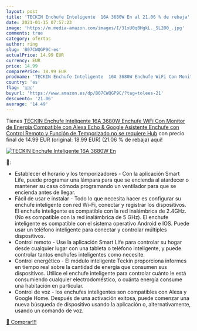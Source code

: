 ```yaml
---
layout: post
title: 'TECKIN Enchufe Inteligente  16A 3680W En al 21.06 % de rebaja'
date: 2021-01-15 07:57:23
image: 'https://m.media-amazon.com/images/I/31xU0qBHgkL._SL200_.jpg'
comments: true
category: ofertas
author: ring
slug: 'B07CWQGP9C-es'
actualPrice: 14.99 EUR
currency: EUR
price: 14.99
comparePrice: 18.99 EUR
prodname: 'TECKIN Enchufe Inteligente  16A 3680W Enchufe WiFi Con Monitor de Energía  Compatible con Alexa Echo & Google Asistente  Enchufe con Control Remoto y Función de Temporizado  no se requiere Hub'
country: 'es'
flag: '🇪🇸'
buyurl: 'https://www.amazon.es/dp/B07CWQGP9C/?tag=tolees-21'
descuento: '21.06'
average: '14.49'
---
```


Tienes [TECKIN Enchufe Inteligente  16A 3680W Enchufe WiFi Con Monitor de Energía  Compatible con Alexa Echo & Google Asistente  Enchufe con Control Remoto y Función de Temporizado  no se requiere Hub](https://www.amazon.es/dp/B07CWQGP9C/?tag=tolees-21) con precio final de  14.99 EUR (original: 18.99 EUR) (21.06 %  de rebaja) aqui!

[![TECKIN Enchufe Inteligente  16A 3680W En](https://m.media-amazon.com/images/I/31xU0qBHgkL._SL200_.jpg)](https://www.amazon.es/dp/B07CWQGP9C/?tag=tolees-21)

🔎:

- Establecer el horario y los temporizadores - Con la aplicación Smart Life, puede programar una lámpara para que se encienda al atardecer o mantener su casa cómoda programando un ventilador para que se encienda antes de llegar.
- Fácil de usar e instalar - Todo lo que necesita hacer es configurar su enchufe inteligente con red Wi-Fi, conectar y registrar los dispositivos. El enchufe inteligente es compatible con la red inalámbrica de 2.4GHz. (No es compatible con la red inalámbrica de 5 GHz). El enchufe inteligente es compatible con el sistema operativo Android e IOS. Puede usar un teléfono inteligente para conectar y controlar múltiples dispositivos.
- Control remoto - Use la aplicación Smart Life para controlar su hogar desde cualquier lugar con una tableta o teléfono inteligente, y puede controlar tantos enchufes inteligentes como necesite.
- Control energético - El módulo inteligente Teckin proporciona informes en tiempo real sobre la cantidad de energía que consumen sus dispositivos. Utilice el enchufe inteligente para controlar cuánto le está consumiendo cualquier electrodoméstico, o cuánta energía consume una habitación en particular.
- Control de voz - los enchufes inteligentes son compatibles con Alexa y Google Home. Después de una activación exitosa, puede comenzar una nueva búsqueda de dispositivo usando la aplicación o, alternativamente, usando un comando de voz.

[🛒 Comprar!!!](https://www.amazon.es/dp/B07CWQGP9C/?tag=tolees-21)
